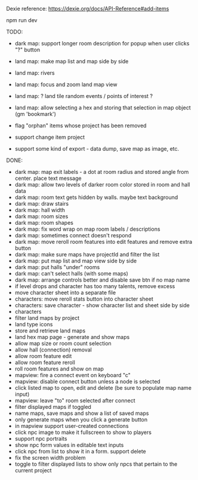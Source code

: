 
Dexie reference:
https://dexie.org/docs/API-Reference#add-items


npm run dev


TODO:
- dark map: support longer room description for popup when user clicks "?" button

- land map: make map list and map side by side
- land map: rivers
- land map: focus and zoom land map view
- land map: ? land tile random events / points of interest ?
- land map: allow selecting a hex and storing that selection in map object (gm 'bookmark')

- flag "orphan" items whose project has been removed
- support change item project
- support some kind of export - data dump, save map as image, etc.

DONE:
- dark map: map exit labels - a dot at room radius and stored angle from center. place text message
- dark map: allow two levels of darker room color stored in room and hall data
- dark map: room text gets hidden by walls. maybe text background
- dark map: draw stairs
- dark map: hall width
- dark map: room sizes
- dark map: room shapes
- dark map: fix word wrap on map room labels / descriptions
- dark map: sometimes connect doesn't respond
- dark map: move reroll room features into edit features and remove extra button
- dark map: make sure maps have projectId and filter the list
- dark map: put map list and map view side by side
- dark map: put halls "under" rooms
- dark map: can't select halls (with some maps)
- dark map: arrange controls better and disable save btn if no map name
- if level drops and character has too many talents, remove excess
- move character sheet into a separate file
- characters: move reroll stats button into character sheet
- characters: save character - show character list and sheet side by side
- characters
- filter land maps by project
- land type icons
- store and retrieve land maps
- land hex map page - generate and show maps
- allow map size or room count selection
- allow hall (connection) removal
- allow room feature edit
- allow room feature reroll
- roll room features and show on map
- mapview: fire a connect event on keyboard "c"
- mapview: disable connect button unless a node is selected
- click listed map to open, edit and delete (be sure to populate map name input)
- mapview: leave "to" room selected after connect
- filter displayed maps if toggled
- name maps, save maps and show a list of saved maps
- only generate maps when you click a generate button
- in mapview support user-created connections
- click npc image to make it fullscreen to show to players
- support npc portraits
- show npc form values in editable text inputs
- click npc from list to show it in a form. support delete
- fix the screen width problem
- toggle to filter displayed lists to show only npcs that pertain to the current project
